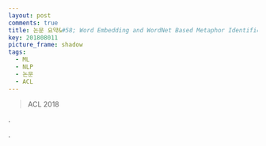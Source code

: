```yaml
---
layout: post
comments: true
title: 논문 요약&#58; Word Embedding and WordNet Based Metaphor Identification and Interpretation
key: 201808011
picture_frame: shadow
tags:
  - ML
  - NLP
  - 논문
  - ACL
---
```


> ACL 2018

.

<!--more-->

.